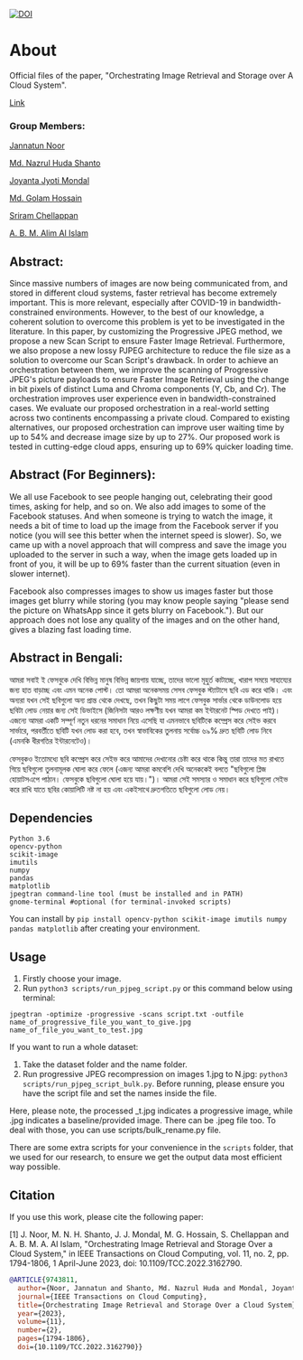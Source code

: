 [![DOI](https://img.shields.io/badge/DOI-10.1109%2FTCC.2022.3162790-blue)](https://doi.org/10.1109/TCC.2022.3162790)

# About

Official files of the paper, "Orchestrating Image Retrieval and Storage over A Cloud System".

[Link](https://ieeexplore.ieee.org/abstract/document/9743811/)

### Group Members:
[Jannatun Noor](https://sites.google.com/site/jannatun0abigzero/)

[Md. Nazrul Huda Shanto](https://www.linkedin.com/in/nazrulhudashanto/)

[Joyanta Jyoti Mondal](https://lepotatoguy.github.io)

[Md. Golam Hossain](https://www.linkedin.com/in/mghossain)

[Sriram Chellappan](https://cse.usf.edu/~sriramc/)

[A. B. M. Alim Al Islam](https://sites.google.com/site/abmalimalislam/)

## Abstract:

Since massive numbers of images are now being communicated from, and stored in different cloud systems, faster retrieval has become extremely important. This is more relevant, especially after COVID-19 in bandwidth-constrained environments. However, to the best of our knowledge, a coherent solution to overcome this problem is yet to be investigated in the literature. In this paper, by customizing the Progressive JPEG method, we propose a new Scan Script to ensure Faster Image Retrieval. Furthermore, we also propose a new lossy PJPEG architecture to reduce the file size as a solution to overcome our Scan Script's drawback. In order to achieve an orchestration between them, we improve the scanning of Progressive JPEG's picture payloads to ensure Faster Image Retrieval using the change in bit pixels of distinct Luma and Chroma components (Y, Cb, and Cr). The orchestration improves user experience even in bandwidth-constrained cases. We evaluate our proposed orchestration in a real-world setting across two continents encompassing a private cloud. Compared to existing alternatives, our proposed orchestration can improve user waiting time by up to 54% and decrease image size by up to 27%. Our proposed work is tested in cutting-edge cloud apps, ensuring up to 69% quicker loading time.


## Abstract (For Beginners):

We all use Facebook to see people hanging out, celebrating their good times, asking for help, and so on. We also add images to some of the Facebook statuses. And when someone is trying to watch the image, it needs a bit of time to load up the image from the Facebook server if you notice (you will see this better when the internet speed is slower). So, we came up with a novel approach that will compress and save the image you uploaded to the server in such a way, when the image gets loaded up in front of you, it will be up to 69% faster than the current situation (even in slower internet).

Facebook also compresses images to show us images faster but those images get blurry while storing (you may know people saying "please send the picture on WhatsApp since it gets blurry on Facebook."). But our approach does not lose any quality of the images and on the other hand, gives a blazing fast loading time.

## Abstract in Bengali:

আমরা সবাই ই ফেসবুকে দেখি বিভিন্ন মানুষ বিভিন্ন জায়গায় যাচ্ছে, তাদের ভালো মূহুর্ত কাটাচ্ছে, খারাপ সময়ে সাহায্যের জন্য হাত বাড়াচ্ছ এবং এমন অনেক পোস্ট। তো আমরা অনেকসময় সেসব ফেসবুক স্ট্যাটাসে ছবি এড করে থাকি। এবং অন্যরা যখন সেই ছবিগুলো অন্য প্রান্ত থেকে দেখছে, তখন কিছুটা সময় লাগে ফেসবুক সার্ভার থেকে ডাউনলোড হয়ে ছবিটা লোড নেয়ার জন্য সেই ডিভাইসে (জিনিসটা আরও লক্ষণীয় যখন আমরা কম ইন্টারনেট স্পিড দেখতে পাই)। এজন্যে আমরা একটি সম্পূর্ণ নতুন ধরনের সমাধান নিয়ে এসেছি যা এমনভাবে ছবিটিকে কম্প্রেস করে সেইভ করবে সার্ভারে, পরবর্তীতে ছবিটি যখন লোড করা হবে, তখন স্বাভাবিকের তুলনায় সর্বোচ্চ ৬৯% দ্রুত ছবিটি লোড নিবে (এমনকি ধীরগতির ইন্টারনেটেও)। 

ফেসবুকও ইতোমধ্যে ছবি কম্প্রেস করে সেইভ করে আমাদের দেখানোর চেষ্টা করে থাকে কিন্তু তারা তাদের মত রাখতে গিয়ে ছবিগুলো তুলনামূলক ঘোলা করে ফেলে (এজন্য আমরা কমবেশি দেখি অনেককেই বলতে "ছবিগুলো প্লিজ হোয়াটসএপে পাঠান। ফেসবুকে ছবিগুলো ঘোলা হয়ে যায়।")। আমরা সেই সমস্যার ও সমাধান করে ছবিগুলো সেইভ করে রাখি যাতে ছবির কোয়ালিটি নষ্ট না হয় এবং একইসাথে দ্রুতগতিতে ছবিগুলো লোড নেয়। 


## Dependencies

```
Python 3.6
opencv-python
scikit-image
imutils
numpy
pandas
matplotlib
jpegtran command-line tool (must be installed and in PATH)
gnome-terminal #optional (for terminal-invoked scripts)
```
You can install by `pip install opencv-python scikit-image imutils numpy pandas matplotlib` after creating your environment.


## Usage

1. Firstly choose your image. 
2. Run `python3 scripts/run_pjpeg_script.py` or this command below using terminal:

`jpegtran -optimize -progressive -scans script.txt -outfile name_of_progressive_file_you_want_to_give.jpg name_of_file_you_want_to_test.jpg`

If you want to run a whole dataset: 
1. Take the dataset folder and the name folder.
2. Run progressive JPEG recompression on images 1.jpg to N.jpg: `python3 scripts/run_pjpeg_script_bulk.py`. Before running, please ensure you have the script file and set the names inside the file.

Here, please note, the processed _t.jpg indicates a progressive image, while .jpg indicates a baseline/provided image. There can be .jpeg file too. To deal with those, you can use scripts/bulk_rename.py file.

There are some extra scripts for your convenience in the `scripts` folder, that we used for our research, to ensure we get the output data most efficient way possible. 

## Citation

If you use this work, please cite the following paper:

[1] J. Noor, M. N. H. Shanto, J. J. Mondal, M. G. Hossain, S. Chellappan and A. B. M. A. Al Islam, "Orchestrating Image Retrieval and Storage Over a Cloud System," in IEEE Transactions on Cloud Computing, vol. 11, no. 2, pp. 1794-1806, 1 April-June 2023, doi: 10.1109/TCC.2022.3162790. 

```bibtex
@ARTICLE{9743811,
  author={Noor, Jannatun and Shanto, Md. Nazrul Huda and Mondal, Joyanta Jyoti and Hossain, Md. Golam and Chellappan, Sriram and Al Islam, A. B. M. Alim},
  journal={IEEE Transactions on Cloud Computing}, 
  title={Orchestrating Image Retrieval and Storage Over a Cloud System}, 
  year={2023},
  volume={11},
  number={2},
  pages={1794-1806},
  doi={10.1109/TCC.2022.3162790}}

```
